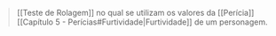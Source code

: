 > [[Teste de Rolagem]] no qual se utilizam os valores da [[Perícia]] [[Capítulo 5 - Perícias#Furtividade|Furtividade]] de um personagem.